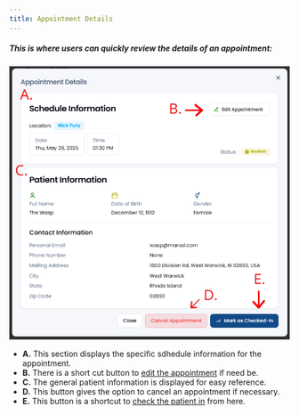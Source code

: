 ```yaml
---
title: Appointment Details
---
```



##### This is where users can quickly review the details of an appointment: 

![Dashboard Screenshot](/src/assets/screenPrints/AptView.png)

- **A.** This section displays the specific sdhedule information for the appointment.
- **B.** There is a short cut button to [edit the appointment](/appointments/add_edit/) if need be.
- **C.** The general patient information is displayed for easy reference.
- **D.** This button gives the option to cancel an appointment if necessary.
- **E.** This button is a shortcut to [check the patient in](/appointments/checkin/) from here.
